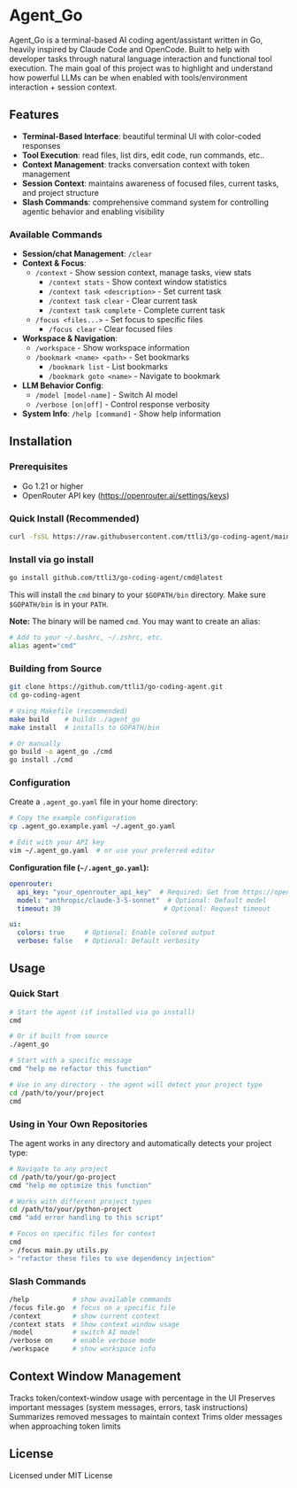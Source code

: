 # Agent_Go

Agent_Go is a terminal-based AI coding agent/assistant written in Go, heavily inspired by Claude Code and OpenCode. Built to help with developer tasks through natural language interaction and functional tool execution. The main goal of this project was to highlight and understand how powerful LLMs can be when enabled with tools/environment interaction + session context.

## Features

- **Terminal-Based Interface**: beautiful terminal UI with color-coded responses
- **Tool Execution**: read files, list dirs, edit code, run commands, etc..
- **Context Management**: tracks conversation context with token management
- **Session Context**: maintains awareness of focused files, current tasks, and project structure
- **Slash Commands**: comprehensive command system for controlling agentic behavior and enabling visibility

### Available Commands

- **Session/chat Management**: `/clear`
- **Context & Focus**: 
  - `/context` - Show session context, manage tasks, view stats
    - `/context stats` - Show context window statistics
    - `/context task <description>` - Set current task
    - `/context task clear` - Clear current task
    - `/context task complete` - Complete current task
  - `/focus <files...>` - Set focus to specific files
    - `/focus clear` - Clear focused files
- **Workspace & Navigation**: 
  - `/workspace` - Show workspace information
  - `/bookmark <name> <path>` - Set bookmarks
    - `/bookmark list` - List bookmarks
    - `/bookmark goto <name>` - Navigate to bookmark
- **LLM Behavior Config**: 
  - `/model [model-name]` - Switch AI model
  - `/verbose [on|off]` - Control response verbosity
- **System Info**: `/help [command]` - Show help information

## Installation

### Prerequisites

- Go 1.21 or higher
- OpenRouter API key (https://openrouter.ai/settings/keys)

### Quick Install (Recommended)

```bash
curl -fsSL https://raw.githubusercontent.com/ttli3/go-coding-agent/main/install.sh | bash
```

### Install via go install

```bash
go install github.com/ttli3/go-coding-agent/cmd@latest
```

This will install the `cmd` binary to your `$GOPATH/bin` directory. Make sure `$GOPATH/bin` is in your `PATH`.

**Note:** The binary will be named `cmd`. You may want to create an alias:
```bash
# Add to your ~/.bashrc, ~/.zshrc, etc.
alias agent="cmd"
```

### Building from Source

```bash
git clone https://github.com/ttli3/go-coding-agent.git
cd go-coding-agent

# Using Makefile (recommended)
make build    # builds ./agent_go
make install  # installs to GOPATH/bin

# Or manually
go build -o agent_go ./cmd
go install ./cmd
```

### Configuration

Create a `.agent_go.yaml` file in your home directory:

```bash
# Copy the example configuration
cp .agent_go.example.yaml ~/.agent_go.yaml

# Edit with your API key
vim ~/.agent_go.yaml  # or use your preferred editor
```

**Configuration file (`~/.agent_go.yaml`):**
```yaml
openrouter:
  api_key: "your_openrouter_api_key"  # Required: Get from https://openrouter.ai/settings/keys
  model: "anthropic/claude-3-5-sonnet"  # Optional: Default model
  timeout: 30                          # Optional: Request timeout

ui:
  colors: true     # Optional: Enable colored output
  verbose: false   # Optional: Default verbosity
```

## Usage

### Quick Start

```bash
# Start the agent (if installed via go install)
cmd

# Or if built from source
./agent_go

# Start with a specific message
cmd "help me refactor this function"

# Use in any directory - the agent will detect your project type
cd /path/to/your/project
cmd
```

### Using in Your Own Repositories

The agent works in any directory and automatically detects your project type:

```bash
# Navigate to any project
cd /path/to/your/go-project
cmd "help me optimize this function"

# Works with different project types
cd /path/to/your/python-project
cmd "add error handling to this script"

# Focus on specific files for context
cmd
> /focus main.py utils.py
> "refactor these files to use dependency injection"
```

### Slash Commands

```bash
/help           # show available commands
/focus file.go  # focus on a specific file
/context        # show current context
/context stats  # Show context window usage
/model          # switch AI model
/verbose on     # enable verbose mode
/workspace      # show workspace info
```

## Context Window Management

Tracks token/context-window usage with percentage in the UI
Preserves important messages (system messages, errors, task instructions)
Summarizes removed messages to maintain context
Trims older messages when approaching token limits


## License

Licensed under MIT License
